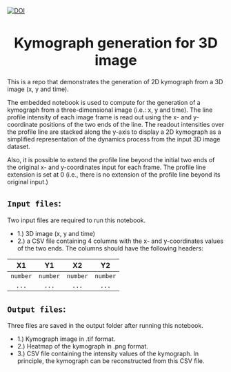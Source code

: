 [![DOI](https://zenodo.org/badge/DOI/10.5281/zenodo.15010690.svg)](https://doi.org/10.5281/zenodo.15010690)

### **<h1 align='center'>Kymograph generation for 3D image</h1>**
This is a repo that demonstrates the generation of 2D kymograph from a 3D image (x, y and time). 

The embedded notebook is used to compute for the generation of a kymograph from a three-dimensional image (i.e.: x, y and time). The line profile intensity of each image frame is read out using the x- and y-coordinate positions of the two ends of the line. The readout intensities over the profile line are stacked along the y-axis to display a 2D kymograph as a simplified representation of the dynamics process from the input 3D image dataset.

Also, it is possible to extend the profile line beyond the initial two ends of the original x- and y-coordinates input for each frame. The profile line extension is set at 0 (i.e., there is no extension of the profile line beyond its original input.)

## `Input files`:

Two input files are required to run this notebook.
* 1.) 3D image (x, y and time)
* 2.) a CSV file containing 4 columns with the x- and y-coordinates values of the two ends. The columns should have the following headers:

| X1 | Y1 | X2 | Y2 |
| :-----: | :-----: | :-----: | :-----: |
| `number` | `number` | `number` | `number` |
| `...` | `...` | `...` | `...` |


## `Output files`:

Three files are saved in the output folder after running this notebook.
* 1.) Kymograph image in .tif format.
* 2.) Heatmap of the kymograph in .png format.
* 3.) CSV file containing the intensity values of the kymograph. In principle, the kymograph can be reconstructed from this CSV file.

